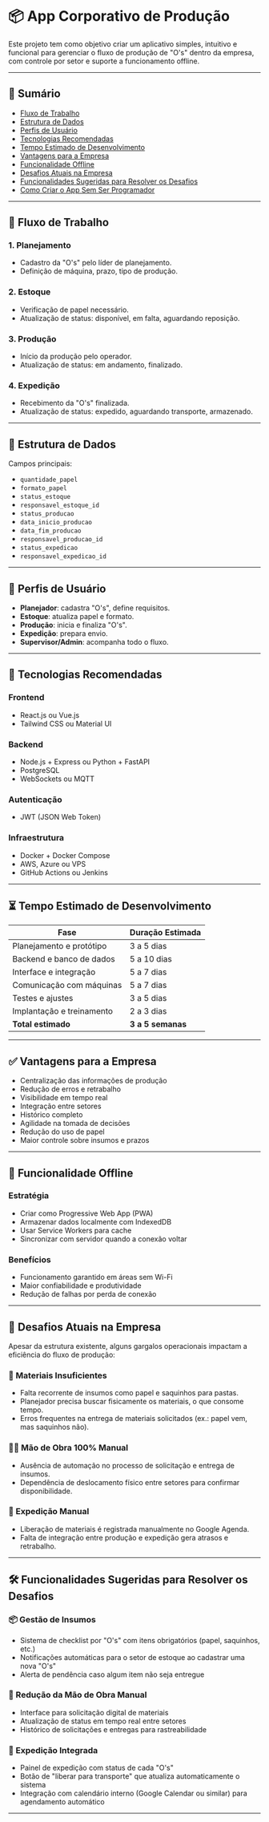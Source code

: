 # 📦 App Corporativo de Produção

Este projeto tem como objetivo criar um aplicativo simples, intuitivo e funcional para gerenciar o fluxo de produção de "O's" dentro da empresa, com controle por setor e suporte a funcionamento offline.

---

## 📑 Sumário

- [Fluxo de Trabalho](#fluxo-de-trabalho)
- [Estrutura de Dados](#estrutura-de-dados)
- [Perfis de Usuário](#perfis-de-usuário)
- [Tecnologias Recomendadas](#tecnologias-recomendadas)
- [Tempo Estimado de Desenvolvimento](#tempo-estimado-de-desenvolvimento)
- [Vantagens para a Empresa](#vantagens-para-a-empresa)
- [Funcionalidade Offline](#funcionalidade-offline)
- [Desafios Atuais na Empresa](#desafios-atuais-na-empresa)
- [Funcionalidades Sugeridas para Resolver os Desafios](#funcionalidades-sugeridas-para-resolver-os-desafios)
- [Como Criar o App Sem Ser Programador](#como-criar-o-app-sem-ser-programador)

---

## 🔄 Fluxo de Trabalho

### 1. Planejamento
- Cadastro da "O's" pelo líder de planejamento.
- Definição de máquina, prazo, tipo de produção.

### 2. Estoque
- Verificação de papel necessário.
- Atualização de status: disponível, em falta, aguardando reposição.

### 3. Produção
- Início da produção pelo operador.
- Atualização de status: em andamento, finalizado.

### 4. Expedição
- Recebimento da "O's" finalizada.
- Atualização de status: expedido, aguardando transporte, armazenado.

---

## 🧩 Estrutura de Dados

Campos principais:
- `quantidade_papel`
- `formato_papel`
- `status_estoque`
- `responsavel_estoque_id`
- `status_producao`
- `data_inicio_producao`
- `data_fim_producao`
- `responsavel_producao_id`
- `status_expedicao`
- `responsavel_expedicao_id`

---

## 🔐 Perfis de Usuário

- **Planejador**: cadastra "O's", define requisitos.
- **Estoque**: atualiza papel e formato.
- **Produção**: inicia e finaliza "O's".
- **Expedição**: prepara envio.
- **Supervisor/Admin**: acompanha todo o fluxo.

---

## 🧪 Tecnologias Recomendadas

### Frontend
- React.js ou Vue.js
- Tailwind CSS ou Material UI

### Backend
- Node.js + Express ou Python + FastAPI
- PostgreSQL
- WebSockets ou MQTT

### Autenticação
- JWT (JSON Web Token)

### Infraestrutura
- Docker + Docker Compose
- AWS, Azure ou VPS
- GitHub Actions ou Jenkins

---

## ⏳ Tempo Estimado de Desenvolvimento

| Fase                     | Duração Estimada |
|--------------------------|------------------|
| Planejamento e protótipo | 3 a 5 dias       |
| Backend e banco de dados | 5 a 10 dias      |
| Interface e integração   | 5 a 7 dias       |
| Comunicação com máquinas | 5 a 7 dias       |
| Testes e ajustes         | 3 a 5 dias       |
| Implantação e treinamento| 2 a 3 dias       |
| **Total estimado**       | **3 a 5 semanas**|

---

## ✅ Vantagens para a Empresa

- Centralização das informações de produção
- Redução de erros e retrabalho
- Visibilidade em tempo real
- Integração entre setores
- Histórico completo
- Agilidade na tomada de decisões
- Redução do uso de papel
- Maior controle sobre insumos e prazos

---

## 📶 Funcionalidade Offline

### Estratégia
- Criar como Progressive Web App (PWA)
- Armazenar dados localmente com IndexedDB
- Usar Service Workers para cache
- Sincronizar com servidor quando a conexão voltar

### Benefícios
- Funcionamento garantido em áreas sem Wi-Fi
- Maior confiabilidade e produtividade
- Redução de falhas por perda de conexão

---

## 🚧 Desafios Atuais na Empresa

Apesar da estrutura existente, alguns gargalos operacionais impactam a eficiência do fluxo de produção:

### 🔻 Materiais Insuficientes
- Falta recorrente de insumos como papel e saquinhos para pastas.
- Planejador precisa buscar fisicamente os materiais, o que consome tempo.
- Erros frequentes na entrega de materiais solicitados (ex.: papel vem, mas saquinhos não).

### 🧍‍♂️ Mão de Obra 100% Manual
- Ausência de automação no processo de solicitação e entrega de insumos.
- Dependência de deslocamento físico entre setores para confirmar disponibilidade.

### 📅 Expedição Manual
- Liberação de materiais é registrada manualmente no Google Agenda.
- Falta de integração entre produção e expedição gera atrasos e retrabalho.

---

## 🛠️ Funcionalidades Sugeridas para Resolver os Desafios

### 📦 Gestão de Insumos
- Sistema de checklist por "O's" com itens obrigatórios (papel, saquinhos, etc.)
- Notificações automáticas para o setor de estoque ao cadastrar uma nova "O's"
- Alerta de pendência caso algum item não seja entregue

### 🤖 Redução da Mão de Obra Manual
- Interface para solicitação digital de materiais
- Atualização de status em tempo real entre setores
- Histórico de solicitações e entregas para rastreabilidade

### 📆 Expedição Integrada
- Painel de expedição com status de cada "O's"
- Botão de "liberar para transporte" que atualiza automaticamente o sistema
- Integração com calendário interno (Google Calendar ou similar) para agendamento automático

---
